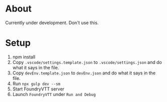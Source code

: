 # About
Currently under development. Don't use this.

# Setup
1. npm install
2. Copy `.vscode/settings.template.json` to `.vscode/settings.json` and do what it says in the file.
3. Copy `devEnv.template.json` to `devEnv.json` and do what it says in the file.
4. Run `npx gulp dev --sm`
5. Start FoundryVTT server
5. Launch  `FoundryVTT` under `Run and Debug`
